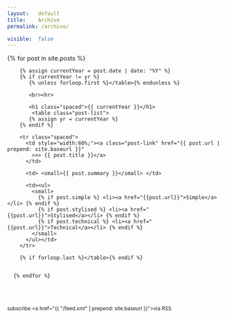 ```yaml
---
layout:   default
title:    Archive
permalink: /archive/

visible:  false
---
```


<style type="text/css">
  
  tr.spaced > td
  {
    padding-bottom: 1em;
  }


  h1.spaced 
  {
    padding-top: 15px;
  }

</style>

<div class="home">
      {% for post in site.posts %}

        {% assign currentYear = post.date | date: "%Y" %}
        {% if currentYear != yr %}
           {% unless forloop.first %}</table>{% endunless %}
           
           <br><hr>

           <h1 class="spaced">{{ currentYear }}</h1>
            <table class="post-list">
           {% assign yr = currentYear %}
        {% endif %}
        
        <tr class="spaced">
          <td style="width:60%;"><a class="post-link" href="{{ post.url | prepend: site.baseurl }}"
            >>> {{ post.title }}</a>
          </td>

          <td> <small>{{ post.summary }}</small> </td>

          <td><ul>
            <small>
              {% if post.simple %} <li><a href="{{post.url}}">Simple</a></li> {% endif %}
              {% if post.stylised %} <li><a href="{{post.url}}">Stylised</a></li> {% endif %}
              {% if post.technical %} <li><a href="{{post.url}}">Technical</a></li> {% endif %}
            </small>
          </ul></td>
        </tr>

        {% if forloop.last %}</table>{% endif %}
        
      
      {% endfor %}
      

  <br><br><small><p class="rss-subscribe">subscribe <a href="{{ "/feed.xml" | prepend: site.baseurl }}">via RSS</a></p></small>

</div>

